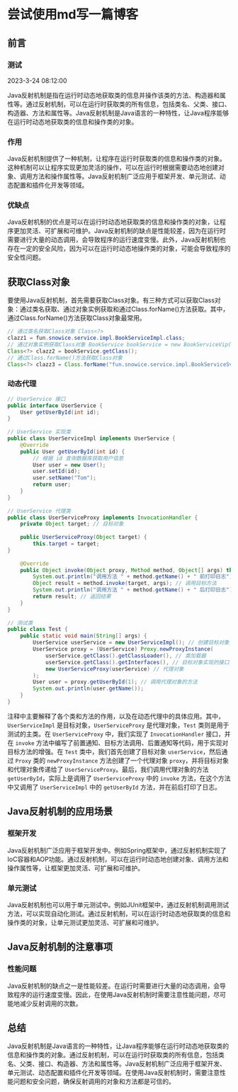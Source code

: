 # 尝试使用md写一篇博客

## 前言

### 测试

2023-3-24 08:12:00

Java反射机制是指在运行时动态地获取类的信息并操作该类的方法、构造器和属性等。通过反射机制，可以在运行时获取类的所有信息，包括类名、父类、接口、构造器、方法和属性等。Java反射机制是Java语言的一种特性，让Java程序能够在运行时动态地获取类的信息和操作类的对象。

### 作用

Java反射机制提供了一种机制，让程序在运行时获取类的信息和操作类的对象。这种机制可以让程序实现更加灵活的操作，可以在运行时根据需要动态地创建对象、调用方法和操作属性等。Java反射机制广泛应用于框架开发、单元测试、动态配置和插件化开发等领域。

### 优缺点

Java反射机制的优点是可以在运行时动态地获取类的信息和操作类的对象，让程序更加灵活、可扩展和可维护。Java反射机制的缺点是性能较差，因为在运行时需要进行大量的动态调用，会导致程序的运行速度变慢。此外，Java反射机制也存在一定的安全风险，因为可以在运行时动态地操作类的对象，可能会导致程序的安全性问题。

## 获取Class对象

要使用Java反射机制，首先需要获取Class对象。有三种方式可以获取Class对象：通过类名获取、通过对象实例获取和通过Class.forName()方法获取。其中，通过Class.forName()方法获取Class对象最常用。

``` java
// 通过类名获取Class对象 Class<?> 
clazz1 = fun.snowice.service.impl.BookServiceImpl.class; 
// 通过对象实例获取Class对象 BookService bookService = new BookServiceVip(); 
Class<?> clazz2 = bookService.getClass(); 
// 通过Class.forName()方法获取Class对象 
Class<?> clazz3 = Class.forName("fun.snowice.service.impl.BookServiceSvip");

```

### 动态代理

``` java
// UserService 接口
public interface UserService {
    User getUserById(int id);
}
 
// UserService 实现类
public class UserServiceImpl implements UserService {
    @Override
    public User getUserById(int id) {
        // 根据 id 查询数据库获取用户信息
        User user = new User();
        user.setId(id);
        user.setName("Tom");
        return user;
    }
}
 
// UserService 代理类
public class UserServiceProxy implements InvocationHandler {
    private Object target; // 目标对象
 
    public UserServiceProxy(Object target) {
        this.target = target;
}
 
    @Override
    public Object invoke(Object proxy, Method method, Object[] args) throws Throwable {
        System.out.println("调用方法 " + method.getName() + " 前打印日志"); // 前置通知
        Object result = method.invoke(target, args); // 调用目标方法
        System.out.println("调用方法 " + method.getName() + " 后打印日志"); // 后置通知
        return result; // 返回结果
    }
}
 
// 测试类
public class Test {
    public static void main(String[] args) {
        UserService userService = new UserServiceImpl(); // 创建目标对象
        UserService proxy = (UserService) Proxy.newProxyInstance(
            userService.getClass().getClassLoader(), // 类加载器
            userService.getClass().getInterfaces(), // 目标对象实现的接口
            new UserServiceProxy(userService) // 代理对象
        );
        User user = proxy.getUserById(1); // 调用代理对象的方法
        System.out.println(user.getName());
    }
}
```

注释中主要解释了各个类和方法的作用，以及在动态代理中的具体应用。其中，`UserServiceImpl` 是目标对象，`UserServiceProxy` 是代理对象，`Test` 类则是用于测试的主类。在 `UserServiceProxy` 中，我们实现了 `InvocationHandler` 接口，并在 `invoke` 方法中编写了前置通知、目标方法调用、后置通知等代码，用于实现对目标方法的增强。在 `Test` 类中，我们首先创建了目标对象 `userService`，然后通过 `Proxy` 类的 `newProxyInstance` 方法创建了一个代理对象 `proxy`，并将目标对象和代理对象传递给了 `UserServiceProxy`。最后，我们调用代理对象的方法 `getUserById`，实际上是调用了 `UserServiceProxy` 中的 `invoke` 方法，在这个方法中又调用了 `UserServiceImpl` 中的 `getUserById` 方法，并在前后打印了日志。

## Java反射机制的应用场景

### 框架开发

Java反射机制广泛应用于框架开发中。例如Spring框架中，通过反射机制实现了IoC容器和AOP功能。通过反射机制，可以在运行时动态地创建对象、调用方法和操作属性等，让框架更加灵活、可扩展和可维护。

### 单元测试

Java反射机制也可以用于单元测试中。例如JUnit框架中，通过反射机制调用测试方法，可以实现自动化测试。通过反射机制，可以在运行时动态地获取类的信息和操作类的对象，让单元测试更加灵活、可扩展和可维护。

## Java反射机制的注意事项

### 性能问题

Java反射机制的缺点之一是性能较差。在运行时需要进行大量的动态调用，会导致程序的运行速度变慢。因此，在使用Java反射机制时需要注意性能问题，尽可能地减少反射调用的次数。

## 总结

Java反射机制是Java语言的一种特性，让Java程序能够在运行时动态地获取类的信息和操作类的对象。通过反射机制，可以在运行时获取类的所有信息，包括类名、父类、接口、构造器、方法和属性等。Java反射机制广泛应用于框架开发、单元测试、动态配置和插件化开发等领域。在使用Java反射机制时，需要注意性能问题和安全问题，确保反射调用的对象和方法都是可信的。

